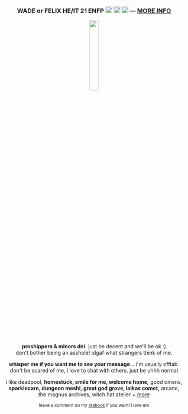 <h3 p align="center">WADE or FELIX HE/IT 21 ENFP <img src="https://files.catbox.moe/lyogii.png" height="18px"> <img src="https://files.catbox.moe/od5klh.png" height="18px"> <img src="https://files.catbox.moe/ud4nx6.png" height="18px"> ― <a href="https://funny.straw.page/">MORE INFO</a></h3>
<p align="center"><img src="https://files.catbox.moe/omxlxe.png" width="22%"></p>
<p align="center">
<b>proshippers & minors dni.</b> just be decent and we'll be ok :)
<br>don't bother being an asshole! idgaf what strangers think of me.</p>
<p align="center"><b>whisper me if you want me to see your message</b>... i'm usually offtab.
<br>don't be scared of me, i love to chat with others. just be uhhh normal</p>
<p align="center">
i like deadpool, <b>homestuck, smile for me, welcome home,</b> good omens,
<br><b>sparklecare, dungeon meshi, great god grove, laikas comet,</b> arcane,
<br>the magnus archives, witch hat atelier + <a href="https://rentry.co/-spiderman">more</a>
</p>
<p align="center"><sub>leave a comment on my <a href="https://inspekta.atabook.org/">atabook</a> if you want! i love em</sub></p>

